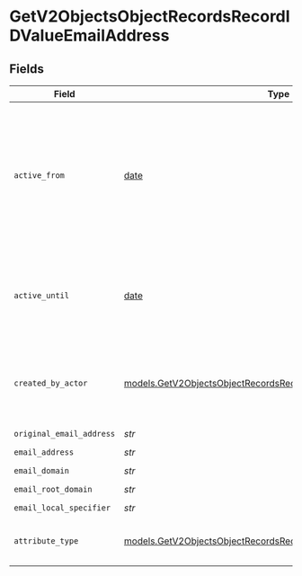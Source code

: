 # GetV2ObjectsObjectRecordsRecordIDValueEmailAddress


## Fields

| Field                                                                                                                                        | Type                                                                                                                                         | Required                                                                                                                                     | Description                                                                                                                                  | Example                                                                                                                                      |
| -------------------------------------------------------------------------------------------------------------------------------------------- | -------------------------------------------------------------------------------------------------------------------------------------------- | -------------------------------------------------------------------------------------------------------------------------------------------- | -------------------------------------------------------------------------------------------------------------------------------------------- | -------------------------------------------------------------------------------------------------------------------------------------------- |
| `active_from`                                                                                                                                | [date](https://docs.python.org/3/library/datetime.html#date-objects)                                                                         | :heavy_check_mark:                                                                                                                           | The point in time at which this value was made "active". `active_from` can be considered roughly analogous to `created_at`.                  | 2023-01-01T15:00:00.000000000Z                                                                                                               |
| `active_until`                                                                                                                               | [date](https://docs.python.org/3/library/datetime.html#date-objects)                                                                         | :heavy_check_mark:                                                                                                                           | The point in time at which this value was deactivated. If `null`, the value is active.                                                       | 2023-01-01T15:00:00.000000000Z                                                                                                               |
| `created_by_actor`                                                                                                                           | [models.GetV2ObjectsObjectRecordsRecordIDCreatedByActor6](../models/getv2objectsobjectrecordsrecordidcreatedbyactor6.md)                     | :heavy_check_mark:                                                                                                                           | The actor that created this value.                                                                                                           | {<br/>"type": "workspace-member",<br/>"id": "50cf242c-7fa3-4cad-87d0-75b1af71c57b"<br/>}                                                     |
| `original_email_address`                                                                                                                     | *str*                                                                                                                                        | :heavy_check_mark:                                                                                                                           | N/A                                                                                                                                          | alice@app.attio.com                                                                                                                          |
| `email_address`                                                                                                                              | *str*                                                                                                                                        | :heavy_check_mark:                                                                                                                           | N/A                                                                                                                                          | alice@app.attio.com                                                                                                                          |
| `email_domain`                                                                                                                               | *str*                                                                                                                                        | :heavy_check_mark:                                                                                                                           | N/A                                                                                                                                          | app.attio.com                                                                                                                                |
| `email_root_domain`                                                                                                                          | *str*                                                                                                                                        | :heavy_check_mark:                                                                                                                           | N/A                                                                                                                                          | attio.com                                                                                                                                    |
| `email_local_specifier`                                                                                                                      | *str*                                                                                                                                        | :heavy_check_mark:                                                                                                                           | N/A                                                                                                                                          | alice                                                                                                                                        |
| `attribute_type`                                                                                                                             | [models.GetV2ObjectsObjectRecordsRecordIDAttributeTypeEmailAddress](../models/getv2objectsobjectrecordsrecordidattributetypeemailaddress.md) | :heavy_check_mark:                                                                                                                           | The attribute type of the value.                                                                                                             | email-address                                                                                                                                |